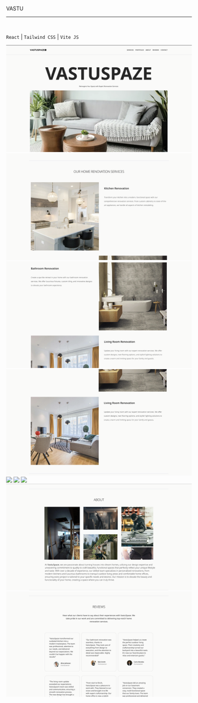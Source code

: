 VASTU
<hr>
<br>

``React`` | ``Tailwind CSS`` | ``Vite JS``

![](vastu-1.png)
![](vastu-2.png)
![](vastu-3.png)
![](vastu-4.png)
![](vastu-5.png)
![](vastu-6.png)
![](vastu-7.png)
![](vastu-8.png)
![](vastu-9.png)
